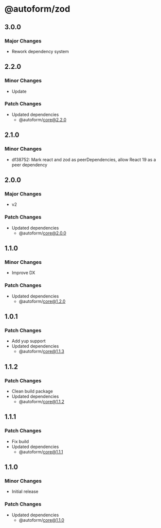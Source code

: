 # @autoform/zod

## 3.0.0

### Major Changes

- Rework dependency system

## 2.2.0

### Minor Changes

- Update

### Patch Changes

- Updated dependencies
  - @autoform/core@2.2.0

## 2.1.0

### Minor Changes

- df38752: Mark react and zod as peerDependencies, allow React 19 as a peer dependency

## 2.0.0

### Major Changes

- v2

### Patch Changes

- Updated dependencies
  - @autoform/core@2.0.0

## 1.1.0

### Minor Changes

- Improve DX

### Patch Changes

- Updated dependencies
  - @autoform/core@1.2.0

## 1.0.1

### Patch Changes

- Add yup support
- Updated dependencies
  - @autoform/core@1.1.3

## 1.1.2

### Patch Changes

- Clean build package
- Updated dependencies
  - @autoform/core@1.1.2

## 1.1.1

### Patch Changes

- Fix build
- Updated dependencies
  - @autoform/core@1.1.1

## 1.1.0

### Minor Changes

- Initial release

### Patch Changes

- Updated dependencies
  - @autoform/core@1.1.0
